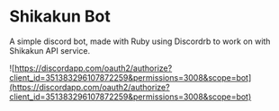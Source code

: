 # Shikakun Bot
A simple discord bot, made with Ruby using Discordrb to work on with Shikakun API service.

![https://discordapp.com/oauth2/authorize?client_id=351383296107872259&permissions=3008&scope=bot](https://discordapp.com/oauth2/authorize?client_id=351383296107872259&permissions=3008&scope=bot)
